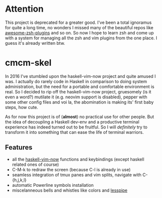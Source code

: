 # Attention

This project is deprecated for a greater good. I've been a total ignoramus for
quite a long time, no wonders I missed many of the beautiful repos like
[awesome-zsh-plugins](https://github.com/unixorn/awesome-zsh-plugins) and so on.
So now I hope to learn zsh and come up with a system for managing all the zsh
and vim plugins from the one place. I guess it's already written btw.

# cmcm-skel

In 2016 I've stumbled upon the haskell-vim-now project and quite amused I was.
I actually do rarely code in Haskell in comparison to doing system
administration, but the need for a portable and comfortable environment is real.
So I decided to rip off the haskell-vim-now project, gruesomely (is it even a
word?) mutilate it (e.g. neovim support is disabled), pepper with some other
config files and voi la, the abomination is making its' first baby steps, how
cute.

As for now this project is of (**almost**) no practical use for other people.
But the idea of decoupling a Haskell dev-env and a productive terminal
experience has indeed turned out to be fruitful. So I will _definitely_ try to
transform it into something that can ease the life of terminal warriors.

## Features
* all the [haskell-vim-now](https://github.com/begriffs/haskell-vim-now "hvn")
functions and keybindings (except haskell related ones of course)
* C-M-k to redraw the screen (because C-l is already in use)
* seamless integration of tmux panes and vim splits, navigate with C-{h,j,k,l}
* automatic Powerline symbols installation
* miscelanneous bells and whistles like colors and
[lesspipe](http://man.he.net/man1/lesspipe "lesspipe")
